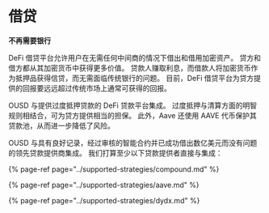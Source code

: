 # 借贷

**不再需要银行**

DeFi 借贷平台允许用户在无需任何中间商的情况下借出和借用加密资产。 贷方和借方都从其加密货币中获得更多价值。 贷款人赚取利息，而借款人将加密货币作为抵押品获得信贷，而无需面临传统银行的问题。 目前，DeFi 借贷平台为贷方提供的回报要远远超过传统市场上通常可获得的回报。

OUSD 与提供过度抵押贷款的 DeFi 贷款平台集成。 过度抵押与清算方面的明智规则相结合，可为贷方提供相当的担保。 此外，Aave 还使用 AAVE 代币保护其贷款池，从而进一步降低了风险。

OUSD 与具有良好记录，经过审核的智能合约并已成功借出数亿美元而没有问题的领先贷款提供商集成。 我们打算至少以下贷款提供者直接与集成：

{% page-ref page="../supported-strategies/compound.md" %}

{% page-ref page="../supported-strategies/aave.md" %}

{% page-ref page="../supported-strategies/dydx.md" %}

